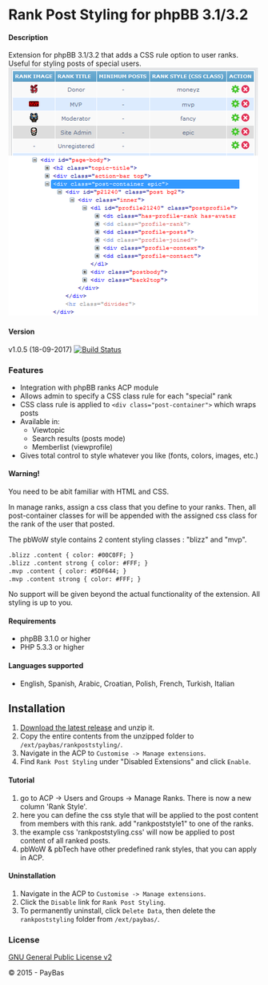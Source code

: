 Rank Post Styling for phpBB 3.1/3.2
===================================

#### Description
Extension for phpBB 3.1/3.2 that adds a CSS rule option to user ranks. Useful for styling posts of special users.
![Screenshot](screenshot.png)

#### Version
v1.0.5 (18-09-2017)
[![Build Status](https://api.travis-ci.org/Sajaki/rankpoststyling.svg)](https://travis-ci.org/Sajaki/rankpoststyling)

### Features
- Integration with phpBB ranks ACP module
- Allows admin to specify a CSS class rule for each "special" rank
- CSS class rule is applied to `<div class="post-container">` which wraps posts
- Available in:
  - Viewtopic
  - Search results (posts mode)
  - Memberlist (viewprofile)
- Gives total control to style whatever you like (fonts, colors, images, etc.)  

#### Warning!
You need to be abit familiar with HTML and CSS. 

In manage ranks, assign a css class that you define to your ranks. 
Then, all post-container classes for will be appended with the assigned css class for the rank of the user that posted. 

The pbWoW style contains 2 content styling classes : "blizz" and "mvp".
 ```
 .blizz .content { color: #00C0FF; }
 .blizz .content strong { color: #FFF; }
 .mvp .content { color: #5DF644; }
 .mvp .content strong { color: #FFF; }
```

No support will be given beyond the actual functionality of the extension. All styling is up to you.

#### Requirements
- phpBB 3.1.0 or higher
- PHP 5.3.3 or higher

#### Languages supported
- English, Spanish, Arabic, Croatian, Polish, French, Turkish, Italian

## Installation
1. [Download the latest release](http://www.avathar.be/bbdkp/app.php/dl_ext/?cat=2) and unzip it.
2. Copy the entire contents from the unzipped folder to `/ext/paybas/rankpoststyling/`.
3. Navigate in the ACP to `Customise -> Manage extensions`.
4. Find `Rank Post Styling` under "Disabled Extensions" and click `Enable`.

#### Tutorial
1. go to ACP -> Users and Groups -> Manage Ranks. There is now a new column 'Rank Style'. 
2. here you can define the css style that will be applied to the post content from members with this rank. add "rankpoststyle1" to one of the ranks.
3. the example css 'rankpoststyling.css' will now be applied to post content of all ranked posts. 
4. pbWoW & pbTech have other predefined rank styles, that you can apply in ACP. 

#### Uninstallation
1. Navigate in the ACP to `Customise -> Manage extensions`.
2. Click the `Disable` link for `Rank Post Styling`.
3. To permanently uninstall, click `Delete Data`, then delete the `rankpoststyling` folder from `/ext/paybas/`.

### License
[GNU General Public License v2](http://opensource.org/licenses/GPL-2.0)

© 2015 - PayBas
